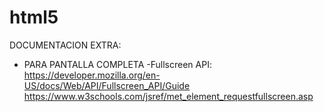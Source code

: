 # html5

DOCUMENTACION EXTRA:

- PARA PANTALLA COMPLETA -Fullscreen API:
   https://developer.mozilla.org/en-US/docs/Web/API/Fullscreen_API/Guide
   https://www.w3schools.com/jsref/met_element_requestfullscreen.asp
   
